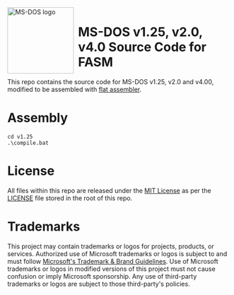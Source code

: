 <img width="150" height="150" align="left" style="float: left; margin: 0 10px 0 0;" alt="MS-DOS logo" src="https://github.com/Microsoft/MS-DOS/blob/main/.readmes/msdos-logo.png">   

# MS-DOS v1.25, v2.0, v4.0 Source Code for FASM
This repo contains the source code for MS-DOS v1.25, v2.0 and v4.00, modified to be assembled with [flat assembler](https://flatassembler.net/).

# Assembly
```
cd v1.25
.\compile.bat
```

# License
All files within this repo are released under the [MIT License](https://en.wikipedia.org/wiki/MIT_License) as per the [LICENSE](LICENSE) file stored in the root of this repo.

# Trademarks
This project may contain trademarks or logos for projects, products, or services. Authorized use of Microsoft
trademarks or logos is subject to and must follow
[Microsoft's Trademark & Brand Guidelines](https://www.microsoft.com/legal/intellectualproperty/trademarks/usage/general).
Use of Microsoft trademarks or logos in modified versions of this project must not cause confusion or imply Microsoft sponsorship.
Any use of third-party trademarks or logos are subject to those third-party's policies.
